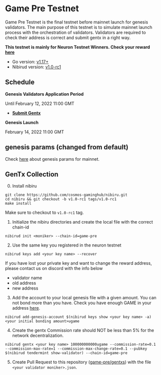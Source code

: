 # Game Pre Testnet

Game Pre Testnet is the final testnet before mainnet launch for genesis validators. The main purpose of this testnet is to simulate mainnet launch process with the orchestration of validators. Validators are required to check their address is correct and submit gentx in a right way.

**This testnet is mainly for Neuron Testnet Winners. Check your reward** [**here**](https://github.com/cosmos-gaminghub/mainnet/tree/main/accounts)

- Go version: [v1.17+](https://golang.org/dl/)
- Nibirud version: [v1.0-rc1](https://github.com/cosmos-gaminghub/nibiru/releases/tag/v1.0-rc1)


## Schedule
**Genesis Validators Application Period**

Until February 12, 2022 11:00 GMT

- [**Submit Gentx**](#gentx-collection)

**Genesis Launch**

February 14, 2022 11:00 GMT

## genesis params (changed from default)

Check [here](https://github.com/cosmos-gaminghub/mainnet/blob/main/parameter.md) about genesis params for mainnet.


## GenTx Collection


0. Install nibiru
```
git clone https://github.com/cosmos-gaminghub/nibiru.git
cd nibiru && git checkout -b v1.0-rc1 tags/v1.0-rc1
make install
```


Make sure to checkout to `v1.0-rc1` tag.

1. Initialize the nibiru directories and create the local file with the correct chain-id

```
nibirud init <moniker> --chain-id=game-pre
```

2. Use the same key you registered in the neuron testnet

```
nibirud keys add <your key name> --recover
```

If you have lost your private key and want to change the reward address, please contact us on discord with the info below

- validator name
- old address
- new address


3. Add the account to your local genesis file with a given amount. You can not bond more than you have. Check you have enough GAME in your address [here](https://github.com/cosmos-gaminghub/mainnet/blob/main/accounts/incentivized_testnet_rewards.json).

```
nibirud add-genesis-account $(nibirud keys show <your key name> -a) <your initial bonding amount>ugame
```

4. Create the gentx
Commission rate should NOT be less than 5% for the network decentralization.

```
nibirud gentx <your key name> 100000000000ugame --commission-rate=0.1 --commission-max-rate=1 --commission-max-change-rate=0.1 --pubkey $(nibirud tendermint show-validator) --chain-id=game-pre
```

5. Create Pull Request to this repository ([game-pre/gentxs](./gentxs)) with the file `<your validator moniker>.json`.

